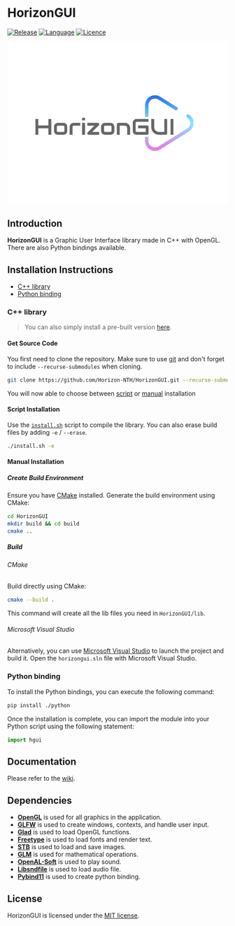 # HorizonGUI

[![Release](https://img.shields.io/badge/Release-v3.0-blueviolet)](https://github.com/Horizon-NTH/HorizonGUI/releases)
[![Language](https://img.shields.io/badge/Language-C%2B%2B-0052cf)](https://en.wikipedia.org/wiki/C++)
[![Licence](https://img.shields.io/badge/License-MIT-yellow.svg)](LICENSE)

![HorizonGUI Logo](https://github.com/Horizon-NTH/HorizonGUI/blob/master/assets/HorizonGUI.svg)

## Introduction

**HorizonGUI** is a Graphic User Interface library made in C++ with OpenGL. There are also Python bindings available.

## Installation Instructions

* [C++ library](#c-library)
* [Python binding](#python-binding)

### C++ library

> You can also simply install a pre-built version [here](https://github.com/Horizon-NTH/HorizonGUI/releases).

#### Get Source Code

You first need to clone the repository. Make sure to use [git](https://git-scm.com) and don't forget to
include `--recurse-submodules` when cloning.

```bash
git clone https://github.com/Horizon-NTH/HorizonGUI.git --recurse-submodules
```

You will now able to choose between [script](#script-installation) or [manual](#manual-installation) installation

#### Script Installation

Use the [`install.sh`](https://github.com/Horizon-NTH/HorizonGUI/blob/master/install.sh) script to compile the
library. You can also erase build files by adding `-e` / `--erase`.

  ```bash
  ./install.sh -e
  ```

#### Manual Installation

##### Create Build Environment

Ensure you have [CMake](https://cmake.org/) installed. Generate the build environment using CMake:

  ```bash
  cd HorizonGUI
  mkdir build && cd build
  cmake ..
  ```

##### Build

###### CMake

Build directly using CMake:

```bash
cmake --build .
```

This command will create all the lib files you need in `HorizonGUI/lib`.

###### Microsoft Visual Studio

Alternatively, you can use [Microsoft Visual Studio](https://visualstudio.microsoft.com/) to launch the project
and build it. Open the `horizongui.sln` file with Microsoft Visual Studio.

### Python binding

To install the Python bindings, you can execute the following command:

```bash
pip install ./python
```

Once the installation is complete, you can import the module into your Python script using the following statement:

```python
import hgui
```

## Documentation

Please refer to the [wiki](https://github.com/Horizon-NTH/HorizonGUI/wiki).

## Dependencies

- **[OpenGL](https://www.opengl.org)** is used for all graphics in the application.
- **[GLFW](https://www.glfw.org)** is used to create windows, contexts, and handle user input.
- **[Glad](https://glad.dav1d.de)** is used to load OpenGL functions.
- **[Freetype](https://freetype.org/index.html)** is used to load fonts and render text.
- **[STB](https://github.com/nothings/stb)** is used to load and save images.
- **[GLM](https://glm.g-truc.net/0.9.9/index.html)** is used for mathematical operations.
- **[OpenAL-Soft](https://github.com/kcat/openal-soft/tree/master)** is used to play sound.
- **[Libsndfile](http://www.mega-nerd.com/libsndfile/)** is used to load audio file.
- **[Pybind11](https://github.com/pybind/pybind11)** is used to create python binding.

## License

HorizonGUI is licensed under the [MIT license](https://github.com/Horizon-NTH/HorizonGUI/blob/master/LICENSE).
